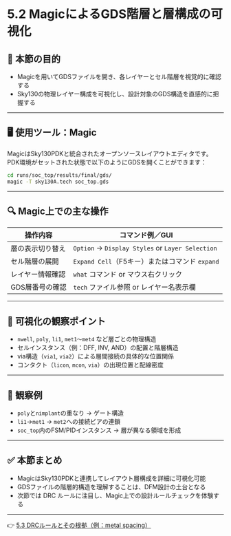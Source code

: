# 5.2 MagicによるGDS階層と層構成の可視化

## 🎯 本節の目的

- Magicを用いてGDSファイルを開き、各レイヤーとセル階層を視覚的に確認する  
- Sky130の物理レイヤー構成を可視化し、設計対象のGDS構造を直感的に把握する

---

## 🖥️ 使用ツール：Magic

MagicはSky130PDKと統合されたオープンソースレイアウトエディタです。  
PDK環境がセットされた状態で以下のようにGDSを開くことができます：

```bash
cd runs/soc_top/results/final/gds/
magic -T sky130A.tech soc_top.gds
```

---

## 🔍 Magic上での主な操作

| 操作内容 | コマンド例／GUI |
|----------|----------------|
| 層の表示切り替え | `Option` → `Display Styles` or `Layer Selection` |
| セル階層の展開 | `Expand Cell`（F5キー）またはコマンド `expand` |
| レイヤー情報確認 | `what` コマンド or マウス右クリック |
| GDS層番号の確認 | `tech` ファイル参照 or レイヤー名表示欄 |

---

## 🧱 可視化の観察ポイント

- `nwell`, `poly`, `li1`, `met1〜met4` など層ごとの物理構造  
- セルインスタンス（例：DFF, INV, AND）の配置と階層構造  
- via構造（`via1`, `via2`）による層間接続の具体的な位置関係  
- コンタクト（`licon`, `mcon`, `via`）の出現位置と配線密度

---

## 🧩 観察例

- `poly`と`nimplant`の重なり → ゲート構造  
- `li1`→`met1` → `met2`への接続ビアの連鎖  
- `soc_top`内のFSM/PIDインスタンス → 層が異なる領域を形成

---

## ✅ 本節まとめ

- MagicはSky130PDKと連携してレイアウト層構成を詳細に可視化可能  
- GDSファイルの階層的構造を理解することは、DFM設計の土台となる  
- 次節では DRC ルールに注目し、Magic上での設計ルールチェックを体験する

---

👉 [5.3 DRCルールとその根拠（例：metal spacing）](5_3_drc_check.md)
